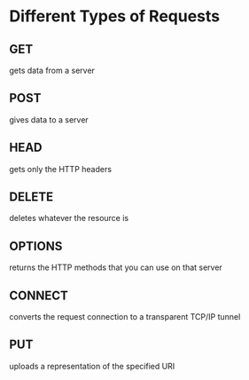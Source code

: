 # Different Types of Requests

## GET
gets data from a server

## POST
gives data to a server

## HEAD
gets only the HTTP headers

## DELETE
deletes whatever the resource is

## OPTIONS
returns the HTTP methods that you can use on that server

## CONNECT
converts the request connection to a transparent TCP/IP tunnel

## PUT
uploads a representation of the specified URI